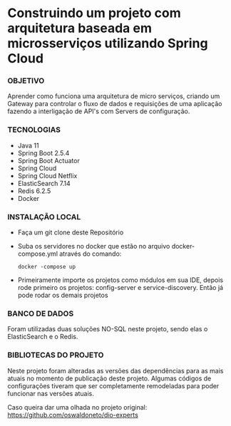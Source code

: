 # **Construindo um projeto com arquitetura baseada em microsserviços utilizando Spring Cloud**

### OBJETIVO

Aprender como funciona uma arquitetura de micro serviços, criando um Gateway para controlar o fluxo de dados e requisições de uma aplicação fazendo a interligação de API's com Servers de configuração.

### TECNOLOGIAS

- Java 11
- Spring Boot 2.5.4
- Spring Boot Actuator
- Spring Cloud
- Spring Cloud Netflix
- ElasticSearch 7.14
- Redis 6.2.5
- Docker

### INSTALAÇÃO LOCAL

- Faça um git clone deste Repositório

- Suba os servidores no docker que estão no arquivo docker-compose.yml  através do comando:

  ```
  docker -compose up
  ```

- Primeiramente importe os projetos como módulos em sua IDE, depois rode primeiro os projetos: config-server e service-discovery. Então já pode rodar os demais projetos

### BANCO DE DADOS

Foram utilizadas duas soluções NO-SQL neste projeto, sendo elas o ElasticSearch e o Redis.

### BIBLIOTECAS DO PROJETO

Neste projeto foram alteradas as versões das dependências para as mais atuais no momento de publicação deste projeto. Algumas códigos de configurações tiveram que ser completamente remodeladas para poder funcionar nas versões atuais.

Caso queira dar uma olhada no projeto original: https://github.com/oswaldoneto/dio-experts

